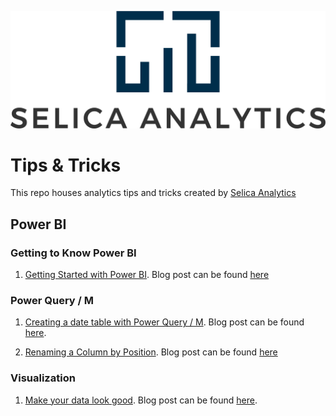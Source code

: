 ![alt text](https://github.com/Selica-Analytics/tips/blob/main/transparent_w_name.png)

# Tips & Tricks

This repo houses analytics tips and tricks created by [Selica Analytics](https://selica.ca)

## Power BI

### Getting to Know Power BI

1. [Getting Started with Power BI](https://github.com/Selica-Analytics/tips/tree/main/power_bi/getting_started_power_bi). Blog post can be found [here](https://www.selica.ca/resources/powerbi/gettingstartedpbi)

### Power Query / M
1. [Creating a date table with Power Query / M](https://github.com/Selica-Analytics/tips/tree/main/power_bi/creating_date_table_power_query). Blog post can be found [here](https://www.selica.ca/resources/powerbi/datetablepowerquery).

2. [Renaming a Column by Position](https://github.com/Selica-Analytics/tips/tree/main/power_bi/renaming_columns_by_position). Blog post can be found [here]()

### Visualization

1. [Make your data look good](https://github.com/Selica-Analytics/tips/tree/main/power_bi/make_your_data_look_good). Blog post can be found [here]().


